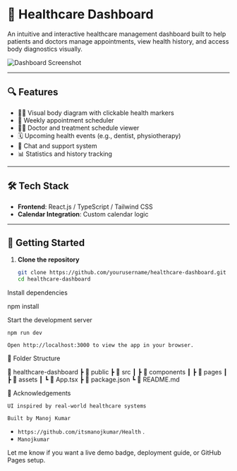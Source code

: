 # 🏥 Healthcare Dashboard

An intuitive and interactive healthcare management dashboard built to help patients and doctors manage appointments, view health history, and access body diagnostics visually.

![Dashboard Screenshot](./assets/dashboard-screenshot.png)

---

## 🔍 Features

- 🧍‍♂️ Visual body diagram with clickable health markers
- 📅 Weekly appointment scheduler
- 👨‍⚕️ Doctor and treatment schedule viewer
- 🗓 Upcoming health events (e.g., dentist, physiotherapy)
- 💬 Chat and support system
- 📊 Statistics and history tracking

---

## 🛠 Tech Stack

- **Frontend**: React.js / TypeScript / Tailwind CSS
- **Calendar Integration**: Custom calendar logic

---

## 🚀 Getting Started

1. **Clone the repository**
   ```bash
   git clone https://github.com/yourusername/healthcare-dashboard.git
   cd healthcare-dashboard


Install dependencies

npm install

Start the development server

    npm run dev

    Open http://localhost:3000 to view the app in your browser.

📁 Folder Structure

📁 healthcare-dashboard
 ┣ 📁 public
 ┣ 📁 src
 ┃ ┣ 📁 components
 ┃ ┣ 📁 pages
 ┃ ┣ 📁 assets
 ┃ ┗ 📄 App.tsx
 ┣ 📄 package.json
 ┗ 📄 README.md

🙌 Acknowledgements

    UI inspired by real-world healthcare systems

    Built by Manoj Kumar
- `https://github.com/itsmanojkumar/Health` .
- `Manojkumar`

Let me know if you want a live demo badge, deployment guide, or GitHub Pages setup.


